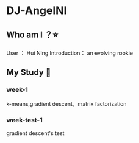# DJ-AngelNI
## Who am I  ？:star:
User ： Hui Ning
Introduction： an evolving rookie  
## My Study  :notebook_with_decorative_cover:
### week-1
k-means,gradient descent，matrix factorization

### week-test-1
gradient descent's test
